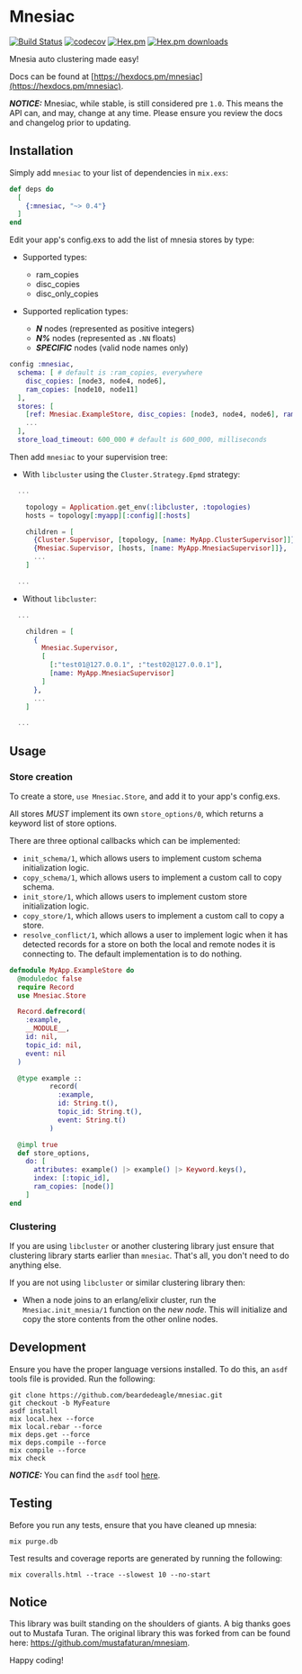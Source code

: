 # Mnesiac

[![Build Status](https://travis-ci.org/beardedeagle/mnesiac.svg?branch=master)](https://travis-ci.org/beardedeagle/mnesiac) [![codecov](https://codecov.io/gh/beardedeagle/mnesiac/branch/master/graph/badge.svg)](https://codecov.io/gh/beardedeagle/mnesiac) [![Hex.pm](http://img.shields.io/hexpm/v/mnesiac.svg?style=flat)](https://hex.pm/packages/mnesiac) [![Hex.pm downloads](https://img.shields.io/hexpm/dt/mnesiac.svg?style=flat)](https://hex.pm/packages/mnesiac)

Mnesia auto clustering made easy!

Docs can be found at [https://hexdocs.pm/mnesiac](https://hexdocs.pm/mnesiac).

**_NOTICE:_** Mnesiac, while stable, is still considered pre `1.0`. This means the API can, and may, change at any time. Please ensure you review the docs and changelog prior to updating.

## Installation

Simply add `mnesiac` to your list of dependencies in `mix.exs`:

```elixir
def deps do
  [
    {:mnesiac, "~> 0.4"}
  ]
end
```

Edit your app's config.exs to add the list of mnesia stores by type:

- Supported types:
  - ram_copies
  - disc_copies
  - disc_only_copies

- Supported replication types:
  - **_N_** nodes (represented as positive integers)
  - **_N%_** nodes (represented as `.NN` floats)
  - **_SPECIFIC_** nodes (valid node names only)

```elixir
config :mnesiac,
  schema: [ # default is :ram_copies, everywhere
    disc_copies: [node3, node4, node6],
    ram_copies: [node10, node11]
  ],
  stores: [
    [ref: Mnesiac.ExampleStore, disc_copies: [node3, node4, node6], ram_copies: [node10, node11], blacklist: [node1, node2]],
    ...
  ],
  store_load_timeout: 600_000 # default is 600_000, milliseconds
```

Then add `mnesiac` to your supervision tree:

- With `libcluster` using the `Cluster.Strategy.Epmd` strategy:

```elixir
  ...

    topology = Application.get_env(:libcluster, :topologies)
    hosts = topology[:myapp][:config][:hosts]

    children = [
      {Cluster.Supervisor, [topology, [name: MyApp.ClusterSupervisor]]},
      {Mnesiac.Supervisor, [hosts, [name: MyApp.MnesiacSupervisor]]},
      ...
    ]

  ...
```

- Without `libcluster`:

```elixir
  ...

    children = [
      {
        Mnesiac.Supervisor,
        [
          [:"test01@127.0.0.1", :"test02@127.0.0.1"],
          [name: MyApp.MnesiacSupervisor]
        ]
      },
      ...
    ]

  ...
```

## Usage

### Store creation

To create a store, `use Mnesiac.Store`, and add it to your app's config.exs. 

All stores *MUST* implement its own `store_options/0`, which returns a keyword list of store options.

There are three optional callbacks which can be implemented:

- `init_schema/1`, which allows users to implement custom schema initialization logic.
- `copy_schema/1`, which allows users to implement a custom call to copy schema.
- `init_store/1`, which allows users to implement custom store initialization logic.
- `copy_store/1`, which allows users to implement a custom call to copy a store.
- `resolve_conflict/1`, which allows a user to implement logic when it has detected records for a store on both the local and remote nodes it is connecting to. The default implementation is to do nothing.

```elixir
defmodule MyApp.ExampleStore do
  @moduledoc false
  require Record
  use Mnesiac.Store

  Record.defrecord(
    :example,
    __MODULE__,
    id: nil,
    topic_id: nil,
    event: nil
  )

  @type example ::
          record(
            :example,
            id: String.t(),
            topic_id: String.t(),
            event: String.t()
          )

  @impl true
  def store_options,
    do: [
      attributes: example() |> example() |> Keyword.keys(),
      index: [:topic_id],
      ram_copies: [node()]
    ]
end
```

### Clustering

If you are using `libcluster` or another clustering library just ensure that clustering library starts earlier than `mnesiac`. That's all, you don't need to do anything else.

If you are not using `libcluster` or similar clustering library then:

- When a node joins to an erlang/elixir cluster, run the `Mnesiac.init_mnesia/1` function on the *new node*. This will initialize and copy the store contents from the other online nodes.

## Development

Ensure you have the proper language versions installed. To do this, an `asdf` tools file is provided. Run the following:

```shell
git clone https://github.com/beardedeagle/mnesiac.git
git checkout -b MyFeature
asdf install
mix local.hex --force
mix local.rebar --force
mix deps.get --force
mix deps.compile --force
mix compile --force
mix check
```

**_NOTICE:_** You can find the `asdf` tool [here][1].

## Testing

Before you run any tests, ensure that you have cleaned up mnesia:

```shell
mix purge.db
```

Test results and coverage reports are generated by running the following:

```shell
mix coveralls.html --trace --slowest 10 --no-start
```

## Notice

This library was built standing on the shoulders of giants. A big thanks goes out to Mustafa Turan. The original library this was forked from can be found here: <https://github.com/mustafaturan/mnesiam>.

Happy coding!

[1]: https://github.com/asdf-vm/asdf
